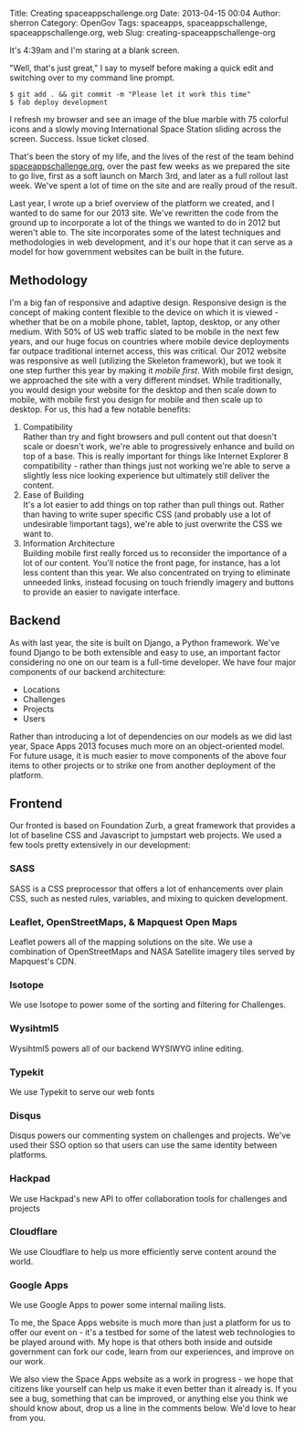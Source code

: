 Title: Creating spaceappschallenge.org
Date: 2013-04-15 00:04
Author: sherron
Category: OpenGov
Tags: spaceapps, spaceappschallenge, spaceappschallenge.org, web
Slug: creating-spaceappschallenge-org

It's 4:39am and I'm staring at a blank screen.

"Well, that's just great," I say to myself before making a quick edit
and switching over to my command line prompt.

    $ git add . && git commit -m "Please let it work this time"
    $ fab deploy development

I refresh my browser and see an image of the blue marble with 75
colorful icons and a slowly moving International Space Station sliding
across the screen. Success. Issue ticket closed.

That's been the story of my life, and the lives of the rest of the team
behind [spaceappschallenge.org][], over the past few weeks as we
prepared the site to go live, first as a soft launch on March 3rd, and
later as a full rollout last week. We've spent a lot of time on the site
and are really proud of the result.

Last year, I wrote up a brief overview of the platform we created, and I
wanted to do same for our 2013 site. We've rewritten the code from the
ground up to incorporate a lot of the things we wanted to do in 2012 but
weren't able to. The site incorporates some of the latest techniques and
methodologies in web development, and it's our hope that it can serve as
a model for how government websites can be built in the future.

Methodology
-----------

I'm a big fan of responsive and adaptive design. Responsive design is
the concept of making content flexible to the device on which it is
viewed - whether that be on a mobile phone, tablet, laptop, desktop, or
any other medium. With 50% of US web traffic slated to be mobile in the
next few years, and our huge focus on countries where mobile device
deployments far outpace traditional internet access, this was critical.
Our 2012 website was responsive as well (utilizing the Skeleton
framework), but we took it one step further this year by making it
*mobile first*. With mobile first design, we approached the site with a
very different mindset. While traditionally, you would design your
website for the desktop and then scale down to mobile, with mobile first
you design for mobile and then scale up to desktop. For us, this had a
few notable benefits:

1.  Compatibility  
    Rather than try and fight browsers and pull content out that
    doesn't scale or doesn't work, we're able to progressively enhance
    and build on top of a base. This is really important for things like
    Internet Explorer 8 compatibility - rather than things just not
    working we're able to serve a slightly less nice looking experience
    but ultimately still deliver the content.
2.  Ease of Building  
    It's a lot easier to add things on top rather than pull things out.
    Rather than having to write super specific CSS (and probably use a
    lot of undesirable !important tags), we're able to just overwrite
    the CSS we want to.
3.  Information Architecture  
    Building mobile first really forced us to reconsider the importance
    of a lot of our content. You'll notice the front page, for instance,
    has a lot less content than this year. We also concentrated on
    trying to eliminate unneeded links, instead focusing on touch
    friendly imagery and buttons to provide an easier to navigate
    interface.

Backend
-------

As with last year, the site is built on Django, a Python framework.
We've found Django to be both extensible and easy to use, an important
factor considering no one on our team is a full-time developer. We have
four major components of our backend architecture:

-   Locations
-   Challenges
-   Projects
-   Users

Rather than introducing a lot of dependencies on our models as we did
last year, Space Apps 2013 focuses much more on an object-oriented
model. For future usage, it is much easier to move components of the
above four items to other projects or to strike one from another
deployment of the platform.

Frontend
--------

Our fronted is based on Foundation Zurb, a great framework that provides
a lot of baseline CSS and Javascript to jumpstart web projects. We used
a few tools pretty extensively in our development:

### SASS

SASS is a CSS preprocessor that offers a lot of enhancements over plain
CSS, such as nested rules, variables, and mixing to quicken development.

### Leaflet, OpenStreetMaps, & Mapquest Open Maps

Leaflet powers all of the mapping solutions on the site. We use a
combination of OpenStreetMaps and NASA Satellite imagery tiles served by
Mapquest's CDN.

### Isotope

We use Isotope to power some of the sorting and filtering for
Challenges.

### Wysihtml5

Wysihtml5 powers all of our backend WYSIWYG inline editing.

### Typekit

We use Typekit to serve our web fonts

### Disqus

Disqus powers our commenting system on challenges and projects. We've
used their SSO option so that users can use the same identity between
platforms.

### Hackpad

We use Hackpad's new API to offer collaboration tools for challenges and
projects

### Cloudflare

We use Cloudflare to help us more efficiently serve content around the
world.

### Google Apps

We use Google Apps to power some internal mailing lists.

To me, the Space Apps website is much more than just a platform for us
to offer our event on - it's a testbed for some of the latest web
technologies to be played around with. My hope is that others both
inside and outside government can fork our code, learn from our
experiences, and improve on our work.

We also view the Space Apps website as a work in progress - we hope that
citizens like yourself can help us make it even better than it already
is. If you see a bug, something that can be improved, or anything else
you think we should know about, drop us a line in the comments below.
We'd love to hear from you.

  [spaceappschallenge.org]: http://spaceappschallenge.org
